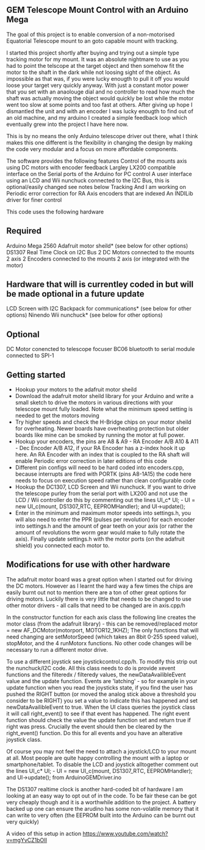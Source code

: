 GEM Telescope Mount Control with an Arduino Mega
------------------------------------------------
The goal of this project is to enable conversion of a non-motorised Equatorial Telescope mount to an goto capable mount with tracking.

I started this project shortly after buying and trying out a simple type tracking motor for my mount. It was an absolute nightmare to use as you had to point the telscope at the target object and then somehow fit the motor to the shaft in the dark while not loosing sight of the object. As impossible as that was, if you were lucky enougth to pull it off you would loose your target very quickly anyway. With just a constant motor power that you set with an anaolouge dial and no controller to read how much the shaft was actually moving the object would quickly be lost while the motor went too slow at some points and too fast at others.
After giving up hope I dismantled the unit and with an encoder I was lucky enougth to find out of an old machine, and my arduino I created a simple feedback loop which eventually grew into the project I have here now.

This is by no means the only Arduino telescope driver out there, what I think makes this one different is the flexibility in changing the design by making the code very modular and a focus on more affordable components.

The software provides the following features
   Control of the mounts axis using DC motors with encoder feedback
   Largley LX200 compatible interface on the Serial ports of the Arduino for PC control
   A user interface using an LCD and Wii nunchuck connected to the I2C Bus, this is optional/easily changed see notes below
   Tracking
And I am working on
   Periodic error correction for RA Axis encoders that are indexed
   An INDILib driver for finer control 

This code uses the following hardware

Required
--------
Arduino Mega 2560
Adafruit motor sheild* (see below for other options)
DS1307 Real Time Clock on I2C Bus
2 DC Motors connected to the mounts 2 axis
2 Encoders connected to the mounts 2 axis (or integrated with the motor)

Hardware that will is currentley coded in but will be made optional in a future update
--------------------------------------------------------------------------------------
LCD Screen with I2C Backpack for communications* (see below for other options)
Ninendo Wii nunchuck* (see below for other options)

Optional
--------
DC Motor conencted to telescope focuser
BC06 bluetooth to serial module connected to SPI-1


Getting started
---------------
- Hookup your motors to the adafruit motor sheild
- Download the adafruit motor sheild library for your Arduino and write a small sketch to drive the motors in various directions with your telescope mount fully loaded. Note what the minimum speed setting is needed to get the motors moving
- Try higher speeds and check the H-Bridge chips on your motor sheild for overheating. Newer boards have overheating protection but older boards like mine can be smoked by running the motor at full power.
- Hookup your encoders, the pins are
  A8 & A9 - RA Encoder A/B
  A10 & A11 - Dec Encoder A/B
  A12, if your RA Encoder has a z-index hook it up here. An RA Encoder with an index that is coupled to the RA shaft will enable Periodic error correction in later editions of this code
- Different pin configs will need to be hard coded into encoders.cpp, because interrupts are fired with PORTK (pins A8-1A15) the code here needs to focus on execution speed rather than clean configurable code
- Hookup the DC1307, LCD Screen and Wii nunchuck. If you want to drive the telescope purley from the serial port with LX200 and not use the LCD / Wii controller  do this by commenting out the lines UI_c* UI; - UI = new UI_c(mount, DS1307_RTC, EEPROMHandler); and UI->update();
- Enter in the minimum and maximum motor speeds into settings.h, you will also need to enter the PPR (pulses per revolution) for each encoder into settings.h and the amount of gear teeth on your axis (or rather the amount of revolutions the worm gear would make to fully rotate the axis). Finally update settings.h with the motor ports (on the adafruit shield) you connected each motor to.

Modifications for use with other hardware
-----------------------------------------
The adafruit motor board was a great option when I started out for driving the DC motors. However as I learnt the hard way a few times the chips are easily burnt out not to mention there are a ton of other great options for driving motors.
Luckily there is very little that needs to be changed to use other motor drivers - all calls that need to be changed are in axis.cpp/h

In the constructor function for each axis class the following line creates the motor class (from the adafruit library) - this can be removed/replaced
motor = new AF_DCMotor(motorport, MOTOR12_1KHZ);
The only functions that will need changing are setMotorSpeed (which takes an 8bit 0-255 speed value), stopMotor, and the 4 runMotorx functions. No other code changes will be necessary to run a different motor drive.

To use a different joystick see joystickcontrol.cpp/h. To modify this strip out the nunchuck/I2C code. All this class needs to do is provide xevent functions and the filteredx / filteredy values, the newDataAvailibleEvent value and the update function. Events are 'latching' - so for example in your update function when you read the joysticks state, if you find the user has pushed the RIGHT button (or moved the analog stick above a threshold you consider to be RIGHT) you set a value to indicate this has happened and set newDataAvailibleEvent to true.
When the UI class queries the joystick class it will call right_event() to see if that event has happened. The right event function should check the value the update function set and return true if right was press. Crucially the event should then be cleared by the right_event() function. Do this for all events and you have an alterative joystick class.

Of course you may not feel the need to attach a joystick/LCD to your mount at all. Most people are quite happy controlling the mount with a laptop or smartphone/tablet. To disable the LCD and joystick alltogether comment out the lines UI_c* UI; - UI = new UI_c(mount, DS1307_RTC, EEPROMHandler); and UI->update(); from ArduinoGEMDriver.ino

The DS1307 realtime clock is another hard-coded bit of hardware I am looking at an easy way to opt out of in the code. To be fair these can be got very cheaply though and it is a worthwhile addition to the project. A battery backed up one can ensure the arudino has some non-volatile memory that it can write to very often (the EEPROM built into the Arduino can be burnt out very quickly)


A video of this setup in action
https://www.youtube.com/watch?v=mgYvCZ1bOII


